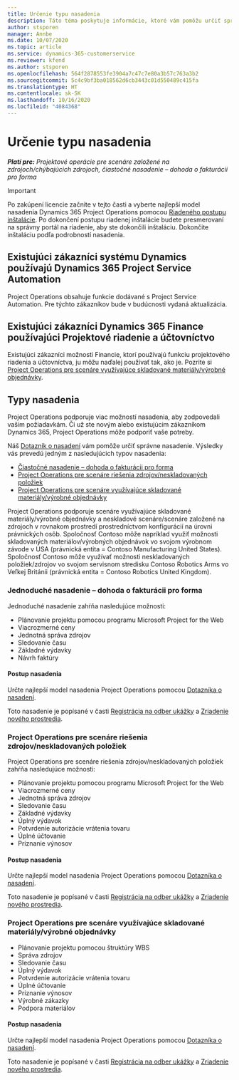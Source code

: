 ```yaml
---
title: Určenie typu nasadenia
description: Táto téma poskytuje informácie, ktoré vám pomôžu určiť správny typ nasadenia Project operations pre vašu spoločnosť.
author: stsporen
manager: Annbe
ms.date: 10/07/2020
ms.topic: article
ms.service: dynamics-365-customerservice
ms.reviewer: kfend
ms.author: stsporen
ms.openlocfilehash: 564f2878553fe3904a7c47c7e80a3b57c763a3b2
ms.sourcegitcommit: 5c4c9bf3ba018562d6cb3443c01d550489c415fa
ms.translationtype: HT
ms.contentlocale: sk-SK
ms.lasthandoff: 10/16/2020
ms.locfileid: "4084368"
---
```

# <a name="determine-your-deployment-type"></a>Určenie typu nasadenia

_**Platí pre:** Projektové operácie pre scenáre založené na zdrojoch/chýbajúcich zdrojoch, čiastočné nasadenie – dohoda o fakturácii pro forma_

> [!IMPORTANT]
> Po zakúpení licencie začnite v tejto časti a vyberte najlepší model nasadenia Dynamics 365 Project Operations pomocou [Riadeného postupu inštalácie](https://aka.ms/provisionprojectoperations).
> Po dokončení postupu riadenej inštalácie budete presmerovaní na správny portál na riadenie, aby ste dokončili inštaláciu. Dokončite inštaláciu podľa podrobností nasadenia.


## <a name="existing-customers-of-dynamics-using-dynamics-365-project-service-automation"></a>Existujúci zákazníci systému Dynamics používajú Dynamics 365 Project Service Automation
Project Operations obsahuje funkcie dodávané s Project Service Automation. Pre týchto zákazníkov bude v budúcnosti vydaná aktualizácia.

## <a name="existing-customers-of-dynamics-365-finance-using-project-management-and-accounting"></a>Existujúci zákazníci Dynamics 365 Finance používajúci Projektové riadenie a účtovníctvo 

Existujúci zákazníci možnosti Financie, ktorí používajú funkciu projektového riadenia a účtovníctva, ju môžu naďalej používať tak, ako je. Pozrite si [Project Operations pre scenáre využívajúce skladované materiály/výrobné objednávky](#pma).


## <a name="deployment-types"></a>Typy nasadenia
Project Operations podporuje viac možností nasadenia, aby zodpovedali vašim požiadavkám. Či už ste novým alebo existujúcim zákazníkom Dynamics 365, Project Operations môže podporiť vaše potreby.

Náš [Dotazník o nasadení](https://aka.ms/provisionprojectoperations) vám pomôže určiť správne nasadenie. Výsledky vás prevedú jedným z nasledujúcich typov nasadenia:

- [Čiastočné nasadenie – dohoda o fakturácii pro forma](#lite)
- [Project Operations pre scenáre riešenia zdrojov/neskladovaných položiek](#integrated)
- [Project Operations pre scenáre využívajúce skladované materiály/výrobné objednávky](#pma)

Project Operations podporuje scenáre využívajúce skladované materiály/výrobné objednávky a neskladové scenáre/scenáre založené na zdrojoch v rovnakom prostredí prostredníctvom konfigurácií na úrovni právnických osôb. Spoločnosť Contoso môže napríklad využiť možnosti skladovaných materiálov/výrobných objednávok vo svojom výrobnom závode v USA (právnická entita = Contoso Manufacturing United States). Spoločnosť Contoso môže využívať možnosti neskladovaných položiek/zdrojov vo svojom servisnom stredisku Contoso Robotics Arms vo Veľkej Británii (právnická entita = Contoso Robotics United Kingdom).

### <a name="lite-deployment---deal-to-proforma-invoicing"></a><a  name="lite"></a>Jednoduché nasadenie – dohoda o fakturácii pro forma

Jednoduché nasadenie zahŕňa nasledujúce možnosti:

- Plánovanie projektu pomocou programu Microsoft Project for the Web
- Viacrozmerné ceny
- Jednotná správa zdrojov
- Sledovanie času
- Základné výdavky
- Návrh faktúry

#### <a name="deployment-steps"></a>Postup nasadenia
Určte najlepší model nasadenia Project Operations pomocou [Dotazníka o nasadení](https://aka.ms/provisionprojectoperations).

Toto nasadenie je popísané v časti [Registrácia na odber ukážky](lite-preview-subscription-sign-up.md) a [Zriadenie nového prostredia](lite-deployment.md). 


### <a name="project-operations-for-resourcenon-stocked-scenarios"></a><a name="integrated"></a>Project Operations pre scenáre riešenia zdrojov/neskladovaných položiek
Project Operations pre scenáre riešenia zdrojov/neskladovaných položiek zahŕňa nasledujúce možnosti:
  
- Plánovanie projektu pomocou programu Microsoft Project for the Web
- Viacrozmerné ceny
- Jednotná správa zdrojov
- Sledovanie času
- Základné výdavky
- Úplný výdavok
- Potvrdenie autorizácie vrátenia tovaru
- Úplné účtovanie
- Priznanie výnosov

#### <a name="deployment-steps"></a>Postup nasadenia
Určte najlepší model nasadenia Project Operations pomocou [Dotazníka o nasadení](https://aka.ms/provisionprojectoperations).

Toto nasadenie je popísané v časti [Registrácia na odber ukážky](resource-sign-up-preview-subscription.md) a [Zriadenie nového prostredia](resource-provision-new-environment.md). 


### <a name="project-operations-for-stockedproduction-order-scenarios"></a><a name="pma"></a>Project Operations pre scenáre využívajúce skladované materiály/výrobné objednávky

- Plánovanie projektu pomocou štruktúry WBS
- Správa zdrojov
- Sledovanie času
- Úplný výdavok
- Potvrdenie autorizácie vrátenia tovaru
- Úplné účtovanie
- Priznanie výnosov
- Výrobné zákazky
- Podpora materiálov

#### <a name="deployment-steps"></a>Postup nasadenia
Určte najlepší model nasadenia Project Operations pomocou [Dotazníka o nasadení](https://aka.ms/provisionprojectoperations).

Toto nasadenie je popísané v časti [Registrácia na odber ukážky](https://docs.microsoft.com/dynamics365/fin-ops-core/dev-itpro/dev-tools/sign-up-preview-subscription?toc=/dynamics365/finance/toc.json) a [Zriadenie nového prostredia](https://docs.microsoft.com/dynamics365/fin-ops-core/dev-itpro/deployment/deploy-demo-environment?toc=/dynamics365/finance/toc.json). 

